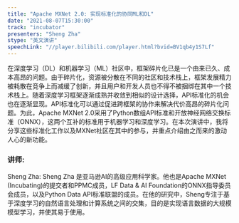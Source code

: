 ```yaml
---
title: "Apache MXNet 2.0: 实现标准化的协同ML和DL"
date: "2021-08-07T15:30:00" 
track: "incubator"
presenters: "Sheng Zha"
stype: "英文演讲"
speechLink: "//player.bilibili.com/player.html?bvid=BV1qb4y1S7Lf"
---
```

在深度学习（DL）和机器学习（ML）社区中，框架碎片化已是一个由来已久、成本高昂的问题。由于碎片化，资源被分散在不同的社区和技术栈上，框架发展精力被耗散在竞争上而减缓了创新，并且用户和开发人员也不得不被捆绑在其中一个技术栈上。随着深度学习框架逐渐成熟并收敛到相似的设计选择，API标准化的机会也在逐渐显现。API标准化可以通过促进跨框架的协作来解决代价高昂的碎片化问题。为此，Apache
MXNet 2.0采用了Python数组API标准和开放神经网络交换标准（ONNX），这两个互补的标准用于机器学习和深度学习。在本次演讲中，我将分享这些标准化工作以及MXNet社区在其中的参与，并重点介绍由之而来的激动人心的新功能。
 ### 讲师: 
 Sheng Zha: Sheng Zha 是亚马逊AI的高级应用科学家。他也是Apache MXNet (Incubating)的提交者和PPMC成员，LF Data & AI Foundation的ONNX指导委员会成员，以及Python Data API标准联盟的成员。在他的研究中，Sheng专注于基于深度学习的自然语言处理和计算系统之间的交集，目的是实现语言数据的大规模模型学习，并使其易于使用。